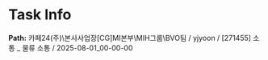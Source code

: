 # Task Info

**Path:** 카페24(주)\본사사업장\[CG]MI본부\MIH그룹\BVO팀 / yjyoon / [271455] 소통 _ 물류 소통 / 2025-08-01_00-00-00

